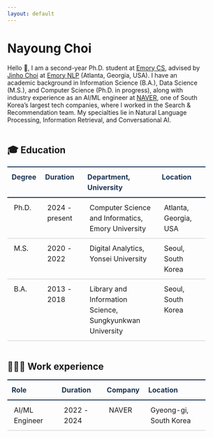 ```yaml
---
layout: default
---
```


<style>
  /* 2way헤더와 라인포인트*/
  table {
      border-collapse: collapse;
      text-align: left;
      line-height: 1.5;
      width: 90%;
  }
  table thead th {
      text-align: left;
      padding: 10px;
      font-weight: bold;
      vertical-align: top;
      color: #1b3453;
      border-top: 2px solid #1b3453;
      border-bottom: 2px solid #1b3453;
  }
  table tbody th {
      padding: 10px 15px;
      font-weight: bold;
      vertical-align: top;
      border-bottom: 1px solid #ccc;
      background: #f3f6f7;
  }
  table td {
      padding: 10px 15px;
      vertical-align: top;
      border-bottom: 1px solid #ccc;
  }
</style>

# Nayoung Choi

<div style="width: 90%; float: left; margin: 0px auto;"> 
    Hello 🤝, I am a second-year Ph.D. student at <a href="https://computerscience.emory.edu/index.html" target="_blank">Emory CS</a>, advised by <a href="https://www.emorynlp.org/faculty/jinho-choi" target="_blank">Jinho Choi</a> at <a href="https://www.emorynlp.org/" target="_blank">Emory NLP</a> (Atlanta, Georgia, USA). I have an academic background in Information Science (B.A.), Data Science (M.S.), and Computer Science (Ph.D. in progress), along with industry experience as an AI/ML engineer at <a href="https://navercorp.com/" target="_blank">NAVER</a>, one of South Korea’s largest tech companies, where I worked in the Search & Recommendation team. My specialties lie in Natural Language Processing, Information Retrieval, and Conversational AI.
</div>

<div style="width: 100%; float: left; margin: 0px auto;"> 
    <br>
    <h2> 🎓 Education </h2>
</div>

| Degree | Duration | Department, University | Location |
| -- | -- | -- | -- | 
| Ph.D. | 2024 - present | Computer Science and Informatics, <br>Emory University | Atlanta, Georgia, USA |
| M.S. | 2020 - 2022 | Digital Analytics, <br>Yonsei University | Seoul, South Korea | 
| B.A. | 2013 - 2018 | Library and Information Science, <br>Sungkyunkwan University | Seoul, South Korea | 

<div style="width: 100%; float: left; margin: 0px auto;"> 
    <h2> 👩🏻‍💻 Work experience </h2>
</div>

| Role | Duration | Company | Location |
| -- | -- | -- | -- | 
| AI/ML Engineer | 2022 - 2024 | NAVER | Gyeong-gi, South Korea | 
